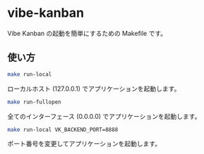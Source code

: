 # vibe-kanban

Vibe Kanban の起動を簡単にするための Makefile です。

## 使い方

```sh
make run-local
```
ローカルホスト (127.0.0.1) でアプリケーションを起動します。

```sh
make run-fullopen
```
全てのインターフェース (0.0.0.0) でアプリケーションを起動します。

```sh
make run-local VK_BACKEND_PORT=8888
```

ポート番号を変更してアプリケーションを起動します。
